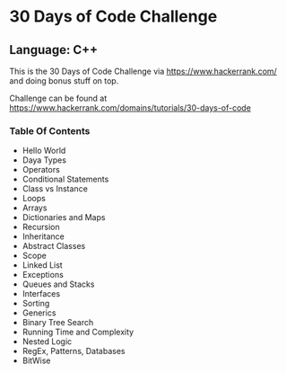 # 30 Days of Code Challenge
## Language: C++

This is the 30 Days of Code Challenge via https://www.hackerrank.com/ and doing bonus stuff on top.

Challenge can be found at https://www.hackerrank.com/domains/tutorials/30-days-of-code

### Table Of Contents
- Hello World
- Daya Types
- Operators
- Conditional Statements
- Class vs Instance
- Loops
- Arrays
- Dictionaries and Maps
- Recursion
- Inheritance 
- Abstract Classes
- Scope
- Linked List
- Exceptions
- Queues and Stacks
- Interfaces
- Sorting
- Generics
- Binary Tree Search
- Running Time and Complexity
- Nested Logic
- RegEx, Patterns, Databases
- BitWise
